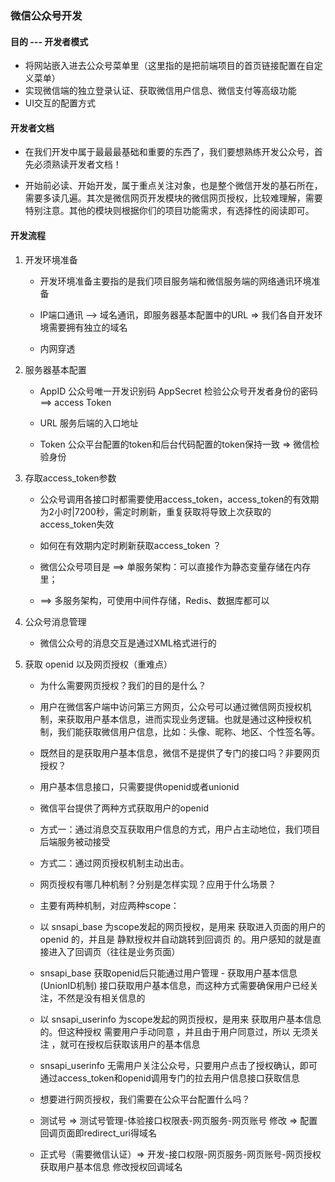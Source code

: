 ### 微信公众号开发

#### 目的 --- 开发者模式

* 将网站嵌入进去公众号菜单里（这里指的是把前端项目的首页链接配置在自定义菜单）
* 实现微信端的独立登录认证、获取微信用户信息、微信支付等高级功能
* UI交互的配置方式

#### 开发者文档

* 在我们开发中属于最最最基础和重要的东西了，我们要想熟练开发公众号，首先必须熟读开发者文档！

* 开始前必读、开始开发，属于重点关注对象，也是整个微信开发的基石所在，需要多读几遍。其次是微信网页开发模块的微信网页授权，比较难理解，需要特别注意。其他的模块则根据你们的项目功能需求，有选择性的阅读即可。

#### 开发流程

1. 开发环境准备

   * 开发环境准备主要指的是我们项目服务端和微信服务端的网络通讯环境准备

   * IP端口通讯 --> 域名通讯，即服务器基本配置中的URL => 我们各自开发环境需要拥有独立的域名

   * 内网穿透

2. 服务器基本配置

   * AppID 公众号唯一开发识别码 AppSecret 检验公众号开发者身份的密码  ==> access Token

   * URL 服务后端的入口地址

   * Token 公众平台配置的token和后台代码配置的token保持一致 => 微信检验身份

3. 存取access_token参数

    * 公众号调用各接口时都需要使用access_token，access_token的有效期为2小时|7200秒，需定时刷新，重复获取将导致上次获取的access_token失效

    * 如何在有效期内定时刷新获取access_token ？
    * 微信公众号项目是 ==> 单服务架构：可以直接作为静态变量存储在内存里；
    * ==> 多服务架构，可使用中间件存储，Redis、数据库都可以 

4. 公众号消息管理

    * 微信公众号的消息交互是通过XML格式进行的

5. 获取 openid 以及网页授权（重难点）

    * 为什么需要网页授权？我们的目的是什么？
    * 用户在微信客户端中访问第三方网页，公众号可以通过微信网页授权机制，来获取用户基本信息，进而实现业务逻辑。也就是通过这种授权机制，我们能获取微信用户信息，比如：头像、昵称、地区、个性签名等。

    * 既然目的是获取用户基本信息，微信不是提供了专门的接口吗？非要网页授权？
    * 用户基本信息接口，只需要提供openid或者unionid
    * 微信平台提供了两种方式获取用户的openid
    * 方式一：通过消息交互获取用户信息的方式，用户占主动地位，我们项目后端服务被动接受
    * 方式二：通过网页授权机制主动出击。

    * 网页授权有哪几种机制？分别是怎样实现？应用于什么场景？
    * 主要有两种机制，对应两种scope：
    * 以 snsapi_base 为scope发起的网页授权，是用来 获取进入页面的用户的openid 的，并且是 静默授权并自动跳转到回调页 的。用户感知的就是直接进入了回调页（往往是业务页面）
    * snsapi_base 获取openid后只能通过用户管理 - 获取用户基本信息(UnionID机制) 接口获取用户基本信息，而这种方式需要确保用户已经关注，不然是没有相关信息的
    * 以 snsapi_userinfo 为scope发起的网页授权，是用来 获取用户基本信息 的。但这种授权 需要用户手动同意 ，并且由于用户同意过，所以 无须关注 ，就可在授权后获取该用户的基本信息
    * snsapi_userinfo 无需用户关注公众号，只要用户点击了授权确认，即可通过access_token和openid调用专门的拉去用户信息接口获取信息

    * 想要进行网页授权，我们需要在公众平台配置什么吗？
    * 测试号 => 测试号管理-体验接口权限表-网页服务-网页账号 修改 => 配置 回调页面即redirect_uri得域名
    * 正式号（需要微信认证）=> 开发-接口权限-网页服务-网页账号-网页授权获取用户基本信息 修改授权回调域名

